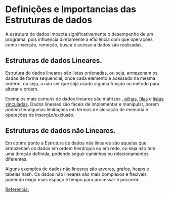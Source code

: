# Definições e Importancias das Estruturas de dados

A estrutura de dados impacta significativamente o desempenho de um programa, pois influencia diretamente a eficiência com que operações como inserção, remoção, busca e acesso a dados são realizadas.

## Estruturas de dados Lineares.
Estrutura de dados lineares são listas ordenadas, ou seja, armazenam os dados de forma sequencial, onde cada elemento e acessado na mesma orderm, ou seja, a não ser  que seja usado alguma função ou método para alterar a ordem.

Exemplos mais comuns de dados lineares são matrizes , [pilhas](https://github.com/Nicolas-Macedo/EstruturaDeDados/tree/main/Estruturas_Lineares/pilhas), [filas](https://github.com/Nicolas-Macedo/EstruturaDeDados/tree/main/Estruturas_Lineares/filas) e [listas vinculadas](https://github.com/Nicolas-Macedo/EstruturaDeDados/tree/main/Estruturas_Lineares/listas). Dados lineares são fáceis de implementar e manipular, porem podem ter algumas limitações em termos de alocação de memoria e operações de inserção/exclusão.

## Estruturas de dados não Lineares.
Em contra ponto a Estrutura de dados não lineares são aquelas que armazenam os dados em ordem hierárquia ou em rede, ou seja não tem uma direção definida, podendo seguir caminhos ou relacionamentos diferentes.

Alguns exemplos de dados não lineares são arvores, grafos, heaps e tabelas hash. Os dados não lineares são mais complexos e flexiveis, podendo exigir mais espaço e tempo para processar e pecorrer.

[Referencia.](https://www.linkedin.com/advice/0/what-difference-between-linear-non-linear-data-ejwie?lang=pt&lang=pt&originalSubdomain=pt)